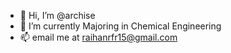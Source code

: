 - 👋 Hi, I’m @archise
- 🌱 I’m currently Majoring in Chemical Engineering
- 📫 email me at raihanrfr15@gmail.com

<!---
archise/archise is a ✨ special ✨ repository because its `README.md` (this file) appears on your GitHub profile.
You can click the Preview link to take a look at your changes.
--->
